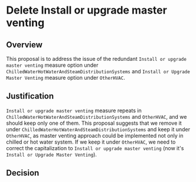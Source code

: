 # Delete Install or upgrade master venting

## Overview

This proposal is to address the issue of the redundant `Install or upgrade master venting` measure option under `ChilledWaterHotWaterAndSteamDistributionSystems` and `Install or Upgrade Master Venting` measure option under `OtherHVAC`.

## Justification

`Install or upgrade master venting` measure repeats in `ChilledWaterHotWaterAndSteamDistributionSystems` and `OtherHVAC`, and we should keep only one of them. This proposal suggests that we remove it under `ChilledWaterHotWaterAndSteamDistributionSystems` and keep it under `OtherHVAC`, as master venting approach could be implemented not only in chilled or hot water system.
If we keep it under `OtherHVAC`, we need to correct the capitalization to `Install or upgrade master venting` (now it's `Install or Upgrade Master Venting`).

## Decision
